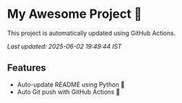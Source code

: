 # My Awesome Project 🚀

This project is automatically updated using GitHub Actions.

_Last updated: 2025-06-02 19:49:44 IST_

## Features
- Auto-update README using Python 🐍
- Auto Git push with GitHub Actions 🤖

